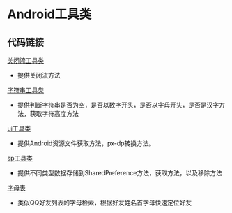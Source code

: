 # Android工具类

## 代码链接

[关闭流工具类](https://github.com/dannycx/tool/blob/master/IOUtils.java)
- 提供关闭流方法

[字符串工具类](https://github.com/dannycx/tool/blob/master/StringUtil.java)
- 提供判断字符串是否为空，是否以数字开头，是否以字母开头，是否是汉字方法，获取字符高度方法

[ui工具类](https://github.com/dannycx/tool/blob/master/ui/UIUtils.java)
- 提供Android资源文件获取方法，px-dp转换方法。

[sp工具类](https://github.com/dannycx/tool/blob/master/SpUtil.java)
- 提供不同类型数据存储到SharedPreference方法，获取方法，以及移除方法

[字母表](https://github.com/dannycx/tool/blob/master/widget/qq/AlphabetView.java)
- 类似QQ好友列表的字母检索，根据好友姓名首字母快速定位好友

